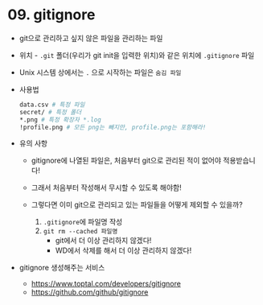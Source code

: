 # 09. gitignore

- git으로 관리하고 싶지 않은 파일을 관리하는 파일
- 위치 - `.git` 폴더(우리가 git init을 입력한 위치)와 같은 위치에 `.gitignore` 파일

- Unix 시스템 상에서는 `.` 으로 시작하는 파일은 `숨김 파일`

- 사용법

  ```bash
  data.csv # 특정 파일
  secret/ # 특정 폴더
  *.png # 특정 확장자 *.log
  !profile.png # 모든 png는 빼지만, profile.png는 포함해라!
  ```

- 유의 사항

  - gitignore에 나열된 파일은, 처음부터 git으로 관리된 적이 없어야 적용받습니다!
  - 그래서 처음부터 작성해서 무시할 수 있도록 해야함!

  - 그렇다면 이미 git으로 관리되고 있는 파일들을 어떻게 제외할 수 있을까?
    1. `.gitignore`에 파일명 작성
    2. `git rm --cached 파일명`
       - git에서 더 이상 관리하지 않겠다!
       - WD에서 삭제를 해서 더 이상 관리하지 않겠다!

- gitignore 생성해주는 서비스
  - https://www.toptal.com/developers/gitignore
  - https://github.com/github/gitignore
